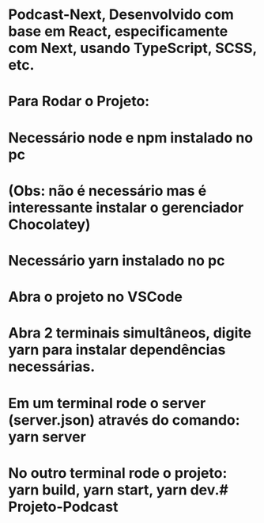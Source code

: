 # Podcast-Next, Desenvolvido com base em React, especificamente com Next, usando TypeScript, SCSS, etc.
#
# Para Rodar o Projeto:
#
# Necessário node e npm instalado no pc
# (Obs: não é necessário mas é interessante instalar o gerenciador Chocolatey)
# Necessário yarn instalado no pc
#
# Abra o projeto no VSCode
# Abra 2 terminais simultâneos, digite yarn para instalar dependências necessárias.
# Em um terminal rode o server (server.json) através do comando: yarn server
# No outro terminal rode o projeto: yarn build, yarn start, yarn dev.#   P r o j e t o - P o d c a s t  
 